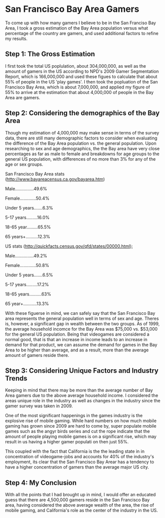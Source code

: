San Francisco Bay Area Gamers
=============

To come up with how many gamers I believe to be in the San Franciso
Bay Area, I took a gross estimation of the Bay Area population 
versus what percentage of the country 
are gamers, and used additional factors to refine my results.

Step 1: The Gross Estimation
----------------------------

I first took the total US poplulation, about 304,000,000, as well as 
the amount of gamers in the US according to NPD's 2009 Gamer 
Segmentation Report, which is 166,000,000 and used these figues to 
calculate that about 55% of people in the US 'play games'. I then took
the popluation of the San Francisco Bay Area, which is about 
7,000,000, and applied my figure of 55% to arrive at the estimation 
that about 4,000,000 of people in the Bay Area are gamers.


Step 2: Considering the demographics of the Bay Area
----------------------------------------------------

Though my estimation of 4,000,000 may make sense in terms of the 
survey data, there are still many demographic factors to consider 
when evaluating the difference of the Bay Area population vs. the 
general population. Upon researching to sex and age demographics, the
the Bay area have very close percentages as far as male to female 
and breakdowns for age groups to the general US population, with 
differences of no more than 3% for any of the age or sex groups. 

San Francisco Bay Area stats
(http://www.bayareacensus.ca.gov/bayarea.htm)

Male...............49.6%

Female.............50.4%


Under 5 years.......6.3%

5-17 years.........16.0%

18-65 year.........65.5%

65 years+..........12.3%

US stats
(http://quickfacts.census.gov/qfd/states/00000.html);

Male...............49.2%

Female.............50.8%


Under 5 years.......6.5%

5-17 years.........17.2%

18-65 years..........63%

65 year+...........13.3%

With these figuerse in mind, we can safely say that the San Francisco
Bay area represents the general population well in terms of sex and 
age. Theres is, however, a significant gap in wealth between the two
groups. As of 1999, the average household incomce for the Bay Area 
was $75,000 vs. $53,000 for the general US population. Being that 
videogames are considered a normal good, that is that an increase in
income leads to an increase in demand for that product, we can assume
the demand for games in the Bay Area to be higher than average, and
as a result, more than the average amount of gamers reside there.

Step 3: Considering Unique Factors and Industry Trends
------------------------------------------------------

Keeping in mind that there may be more than the average number of 
Bay Area gamers due to the above average household income. I 
considered the areas unique role in the industry as well as changes 
in the industry since the gamer survey was taken in 2009. 

One of the most significant happenings in the games industry is the 
explosive rise of mobile gaming. While hard numbers on how much 
mobile gaming has grown since 2009 are hard to come by, super
populate mobile games such as the angyr birds series and cut the rope 
indicate that the amount of people playing mobile games is on a 
significant rise, which may result in us having a higher gamer populati
on then just 55%.

This coupled with the fact that California is the the leading state in
in concentration of videogame-jobs and accounts for 40% of the 
industry's employment, its clear that the San Francisco Bay Arear has
a tendency to have a higher concentration of gamers than the average 
major US city. 

Step 4: My Conclusion
---------------------

With all the points that I had brought up in mind, I would offer an
educated guess that there are 4,500,000 gamers reside in the San 
Francisco Bay area, having considered the above average wealth of the
area, the rise of mobile gaming, and California's role as the center of
the industry in the US. 



